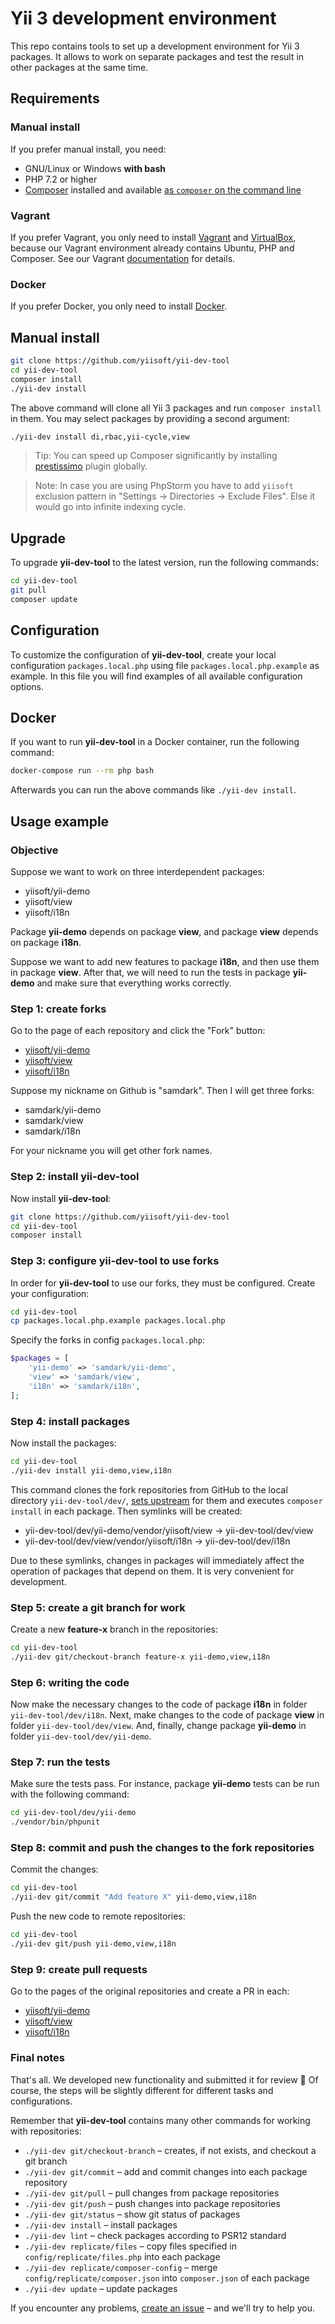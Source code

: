 Yii 3 development environment
=============================

This repo contains tools to set up a development environment for Yii 3 packages.
It allows to work on separate packages and test the result in other packages at the same time.


Requirements
------------

### Manual install

If you prefer manual install, you need:
- GNU/Linux or Windows **with bash**
- PHP 7.2 or higher
- [Composer](https://getcomposer.org/) installed and
  available [as `composer` on the command line](https://getcomposer.org/doc/00-intro.md#globally)

### Vagrant

If you prefer Vagrant, you only need to install 
[Vagrant](https://www.vagrantup.com/downloads.html) and [VirtualBox](https://www.virtualbox.org/wiki/Downloads),
because our Vagrant environment already contains Ubuntu, PHP and Composer. 
See our Vagrant [documentation](vagrant/README.md) for details.

### Docker

If you prefer Docker, you only need to install [Docker](https://www.docker.com/).


Manual install
--------------

```bash
git clone https://github.com/yiisoft/yii-dev-tool
cd yii-dev-tool
composer install
./yii-dev install
```
    
The above command will clone all Yii 3 packages and run `composer install` in them.
You may select packages by providing a second argument:

```bash
./yii-dev install di,rbac,yii-cycle,view
```
    
> Tip: You can speed up Composer significantly by installing [prestissimo](https://github.com/hirak/prestissimo) plugin
> globally.

> Note: In case you are using PhpStorm you have to add `yiisoft` exclusion pattern in "Settings → Directories → Exclude Files".
> Else it would go into infinite indexing cycle.


Upgrade
-------

To upgrade **yii-dev-tool** to the latest version, run the following commands:

```bash
cd yii-dev-tool
git pull
composer update
```


Configuration
-------------

To customize the configuration of **yii-dev-tool**, create your local configuration `packages.local.php` 
using file `packages.local.php.example` as example. In this file you will find examples of all available 
configuration options.


Docker
------

If you want to run **yii-dev-tool** in a Docker container, run the following command:

```bash
docker-compose run --rm php bash
```

Afterwards you can run the above commands like `./yii-dev install`.


Usage example
-------------

### Objective

Suppose we want to work on three interdependent packages:
* yiisoft/yii-demo
* yiisoft/view
* yiisoft/i18n

Package **yii-demo** depends on package **view**, and package **view** depends on package **i18n**.

Suppose we want to add new features to package **i18n**, and then use them in package **view**. 
After that, we will need to run the tests in package **yii-demo** and make sure that everything works correctly.

### Step 1: create forks

Go to the page of each repository and click the "Fork" button:
* [yiisoft/yii-demo](https://github.com/yiisoft/yii-demo)
* [yiisoft/view](https://github.com/yiisoft/view)
* [yiisoft/i18n](https://github.com/yiisoft/i18n)

Suppose my nickname on Github is "samdark". Then I will get three forks:
* samdark/yii-demo
* samdark/view
* samdark/i18n

For your nickname you will get other fork names.

### Step 2: install yii-dev-tool

Now install **yii-dev-tool**:

```bash
git clone https://github.com/yiisoft/yii-dev-tool
cd yii-dev-tool
composer install
```
        
### Step 3: configure yii-dev-tool to use forks

In order for **yii-dev-tool** to use our forks, they must be configured. 
Create your configuration:

```bash
cd yii-dev-tool
cp packages.local.php.example packages.local.php
```

Specify the forks in config `packages.local.php`:

```php
$packages = [
    'yii-demo' => 'samdark/yii-demo',
    'view' => 'samdark/view',
    'i18n' => 'samdark/i18n',
];
```

### Step 4: install packages

Now install the packages:

```bash
cd yii-dev-tool
./yii-dev install yii-demo,view,i18n
```

This command clones the fork repositories from GitHub to the local directory `yii-dev-tool/dev/`, 
[sets upstream](https://help.github.com/en/github/collaborating-with-issues-and-pull-requests/configuring-a-remote-for-a-fork) 
for them and executes `composer install` in each package. Then symlinks will be created:
* yii-dev-tool/dev/yii-demo/vendor/yiisoft/view -> yii-dev-tool/dev/view
* yii-dev-tool/dev/view/vendor/yiisoft/i18n -> yii-dev-tool/dev/i18n

Due to these symlinks, changes in packages will immediately affect the operation of packages that depend on them.
It is very convenient for development.

### Step 5: create a git branch for work

Create a new **feature-x** branch in the repositories:

```bash
cd yii-dev-tool
./yii-dev git/checkout-branch feature-x yii-demo,view,i18n
```

### Step 6: writing the code

Now make the necessary changes to the code of package **i18n** in folder `yii-dev-tool/dev/i18n`. 
Next, make changes to the code of package **view** in folder `yii-dev-tool/dev/view`. 
And, finally, change package **yii-demo** in folder `yii-dev-tool/dev/yii-demo`.

### Step 7: run the tests

Make sure the tests pass. For instance, package **yii-demo** tests can be run with the following command:

```bash
cd yii-dev-tool/dev/yii-demo
./vendor/bin/phpunit
```

### Step 8: commit and push the changes to the fork repositories

Commit the changes:

```bash
cd yii-dev-tool
./yii-dev git/commit "Add feature X" yii-demo,view,i18n
```

Push the new code to remote repositories:

```bash
cd yii-dev-tool
./yii-dev git/push yii-demo,view,i18n
```

### Step 9: create pull requests

Go to the pages of the original repositories and create a PR in each:
* [yiisoft/yii-demo](https://github.com/yiisoft/yii-demo)
* [yiisoft/view](https://github.com/yiisoft/view)
* [yiisoft/i18n](https://github.com/yiisoft/i18n)

### Final notes

That's all. We developed new functionality and submitted it for review 🙂 Of course, the steps will be 
slightly different for different tasks and configurations. 

Remember that **yii-dev-tool** contains many other commands for working with repositories:

* `./yii-dev git/checkout-branch` – creates, if not exists, and checkout a git branch
* `./yii-dev git/commit` – add and commit changes into each package repository
* `./yii-dev git/pull` – pull changes from package repositories
* `./yii-dev git/push` – push changes into package repositories
* `./yii-dev git/status` – show git status of packages
* `./yii-dev install` – install packages
* `./yii-dev lint` – check packages according to PSR12 standard
* `./yii-dev replicate/files` – copy files specified in `config/replicate/files.php` into each package
* `./yii-dev replicate/composer-config` – merge `config/replicate/composer.json` into `composer.json` of each package
* `./yii-dev update` – update packages

If you encounter any problems, [create an issue](https://github.com/yiisoft/yii-dev-tool/issues/new) – 
and we'll try to help you.
